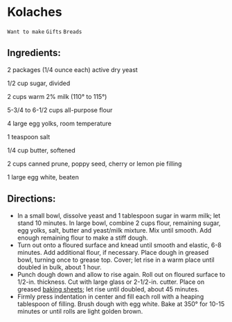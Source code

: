 # Kolaches

`Want to make` `Gifts` `Breads`

## **Ingredients:**

2 packages (1/4 ounce each) active dry yeast

1/2 cup sugar, divided

2 cups warm 2% milk (110° to 115°)

5-3/4 to 6-1/2 cups all-purpose flour

4 large egg yolks, room temperature

1 teaspoon salt

1/4 cup butter, softened

2 cups canned prune, poppy seed, cherry or lemon pie filling

1 large egg white, beaten

## **Directions:**

- In a small bowl, dissolve yeast and 1 tablespoon sugar in warm milk; let stand 10 minutes. In large bowl, combine 2 cups flour, remaining sugar, egg yolks, salt, butter and yeast/milk mixture. Mix until smooth. Add enough remaining flour to make a stiff dough. 
- Turn out onto a floured surface and knead until smooth and elastic, 6-8 minutes. Add additional flour, if necessary. Place dough in greased bowl, turning once to grease top. Cover; let rise in a warm place until doubled in bulk, about 1 hour. 
- Punch dough down and allow to rise again. Roll out on floured surface to 1/2-in. thickness. Cut with large glass or 2-1/2-in. cutter. Place on greased [baking sheets](https://amzn.to/2LlenxW); let rise until doubled, about 45 minutes. 
- Firmly press indentation in center and fill each roll with a heaping tablespoon of filling. Brush dough with egg white. Bake at 350° for 10-15 minutes or until rolls are light golden brown.
